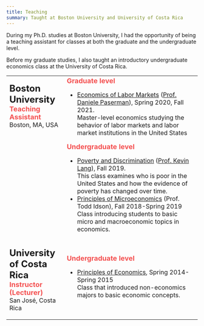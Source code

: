 ```yaml
---
title: Teaching
summary: Taught at Boston University and University of Costa Rica
---
```


During my Ph.D. studies at Boston University, I had the opportunity of being a teaching assistant for classes
at both the graduate and the undergraduate level. 

Before my graduate studies, I also taught an introductory undergraduate economics class at the University of Costa Rica.

<table width="100%">
<tbody>
<tr>
<td  style="vertical-align:top" width="30%">
<p><strong> <font size="+2">Boston University</strong></font><br>
  <strong><font size="+1" color="#F45050">Teaching Assistant</font><br></strong>
  Boston, MA, USA
</p>
</td>
<td>
<strong><font size="+1" color="#F45050">Graduate level </font></strong>
<ul>
  <li><u>Economics of Labor Markets</u> (<a href="https://people.bu.edu/paserman/">Prof. Daniele Paserman</a>), Spring 2020, Fall 2021. <br> Master-level economics studying the behavior of labor markets and labor market institutions in the United States</li>
</ul>
<strong><font size="+1" color="#F45050">Undergraduate level </font></strong>
<ul>
  <li><u>Poverty and Discrimination</u> (<a href="https://sites.bu.edu/kevinlang/">Prof. Kevin Lang</a>), Fall 2019. <br> 
  This class examines who is poor in the United States and how the evidence of poverty has changed over time. </li>
  <li><u>Principles of Microeconomics</u> (Prof. Todd Idson), Fall 2018-Spring 2019 <br> Class introducing students to basic micro and macroeconomic topics in economics.</li>
</ul>
</td>
</tr>
<tr>
<td  style="vertical-align:top" width="30%">
<p><strong> <font size="+2"  >University of Costa Rica</strong></font><br>
  <strong><font color="#F45050" size="+1">Instructor (Lecturer)</font> </strong><br>
  San José, Costa Rica
</p>
</td>
<td>
<strong><font size="+1" color="#F45050">Undergraduate level</font></strong><br>
<ul>
  <li> <u>Principles of Economics</u>, Spring 2014-Spring 2015<br>Class that introduced non-economics majors to basic economic concepts.</li>
</ul>
</tbody>
</table>